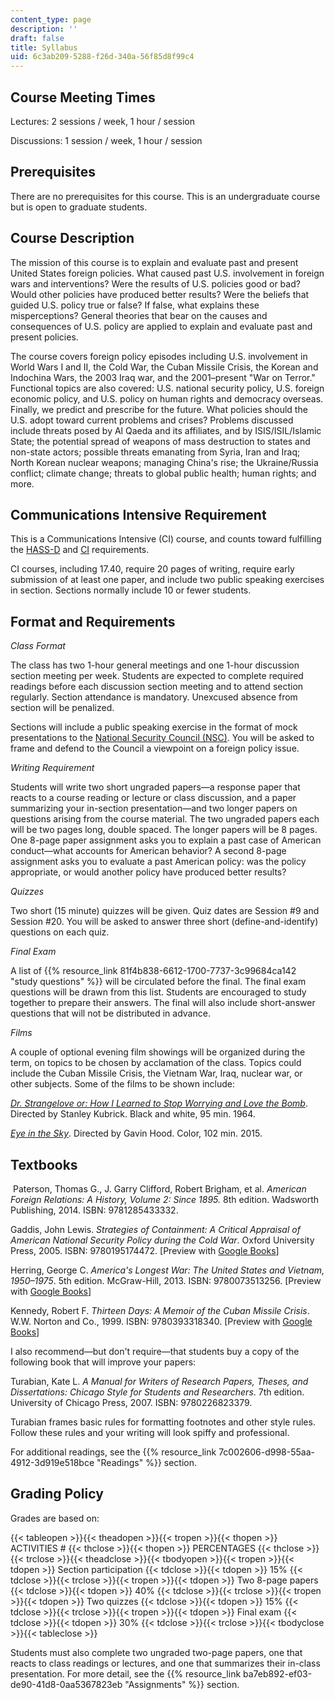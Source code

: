 ```yaml
---
content_type: page
description: ''
draft: false
title: Syllabus
uid: 6c3ab209-5288-f26d-340a-56f85d8f99c4
---
```

## Course Meeting Times

Lectures: 2 sessions / week, 1 hour / session

Discussions: 1 session / week, 1 hour / session

## Prerequisites

There are no prerequisites for this course. This is an undergraduate course but is open to graduate students.

## Course Description

The mission of this course is to explain and evaluate past and present United States foreign policies. What caused past U.S. involvement in foreign wars and interventions? Were the results of U.S. policies good or bad? Would other policies have produced better results? Were the beliefs that guided U.S. policy true or false? If false, what explains these misperceptions? General theories that bear on the causes and consequences of U.S. policy are applied to explain and evaluate past and present policies.

The course covers foreign policy episodes including U.S. involvement in World Wars I and II, the Cold War, the Cuban Missile Crisis, the Korean and Indochina Wars, the 2003 Iraq war, and the 2001–present "War on Terror." Functional topics are also covered: U.S. national security policy, U.S. foreign economic policy, and U.S. policy on human rights and democracy overseas. Finally, we predict and prescribe for the future. What policies should the U.S. adopt toward current problems and crises? Problems discussed include threats posed by Al Qaeda and its affiliates, and by ISIS/ISIL/Islamic State; the potential spread of weapons of mass destruction to states and non-state actors; possible threats emanating from Syria, Iran and Iraq; North Korean nuclear weapons; managing China's rise; the Ukraine/Russia conflict; climate change; threats to global public health; human rights; and more.

## Communications Intensive Requirement

This is a Communications Intensive (CI) course, and counts toward fulfilling the [HASS-D](http://web.mit.edu/hassreq/) and [CI](http://web.mit.edu/commreq/) requirements.

CI courses, including 17.40, require 20 pages of writing, require early submission of at least one paper, and include two public speaking exercises in section. Sections normally include 10 or fewer students.

## Format and Requirements

_Class Format_

The class has two 1-hour general meetings and one 1-hour discussion section meeting per week. Students are expected to complete required readings before each discussion section meeting and to attend section regularly. Section attendance is mandatory. Unexcused absence from section will be penalized.

Sections will include a public speaking exercise in the format of mock presentations to the [National Security Council (NSC)](https://www.whitehouse.gov/nsc/). You will be asked to frame and defend to the Council a viewpoint on a foreign policy issue.

_Writing Requirement_

Students will write two short ungraded papers—a response paper that reacts to a course reading or lecture or class discussion, and a paper summarizing your in-section presentation—and two longer papers on questions arising from the course material. The two ungraded papers each will be two pages long, double spaced. The longer papers will be 8 pages. One 8-page paper assignment asks you to explain a past case of American conduct—what accounts for American behavior? A second 8-page assignment asks you to evaluate a past American policy: was the policy appropriate, or would another policy have produced better results?

_Quizzes_

Two short (15 minute) quizzes will be given. Quiz dates are Session #9 and Session #20. You will be asked to answer three short (define-and-identify) questions on each quiz.

_Final Exam_

A list of {{% resource_link 81f4b838-6612-1700-7737-3c99684ca142 "study questions" %}} will be circulated before the final. The final exam questions will be drawn from this list. Students are encouraged to study together to prepare their answers. The final will also include short-answer questions that will not be distributed in advance.

_Films_

A couple of optional evening film showings will be organized during the term, on topics to be chosen by acclamation of the class. Topics could include the Cuban Missile Crisis, the Vietnam War, Iraq, nuclear war, or other subjects. Some of the films to be shown include:

[_Dr. Strangelove or: How I Learned to Stop Worrying and Love the Bomb_](http://www.imdb.com/title/tt0057012/?ref_=nv_sr_2). Directed by Stanley Kubrick. Black and white, 95 min. 1964.

[_Eye in the Sky_](http://www.imdb.com/title/tt2057392/?ref_=fn_tt_tt_1). Directed by Gavin Hood. Color, 102 min. 2015.

## Textbooks

 Paterson, Thomas G., J. Garry Clifford, Robert Brigham, et al. _American Foreign Relations: A History, Volume 2: Since 1895._ 8th edition. Wadsworth Publishing, 2014. ISBN: 9781285433332. 

Gaddis, John Lewis. _Strategies of Containment: A Critical Appraisal of American National Security Policy during the Cold War_. Oxford University Press, 2005. ISBN: 9780195174472. \[Preview with [Google Books](https://books.google.com/books?id=4KWNMBsI588C&pg=PAfrontcover#v=onepage&q&f=false)\]

Herring, George C. _America's Longest War: The United States and Vietnam, 1950–1975_. 5th edition. McGraw-Hill, 2013. ISBN: 9780073513256. \[Preview with [Google Books](https://books.google.com/books?id=DGt6CgAAQBAJ&pg=PAfrontcover#v=onepage&q&f=false)\]

Kennedy, Robert F. _Thirteen Days: A Memoir of the Cuban Missile Crisis_. W.W. Norton and Co., 1999. ISBN: 9780393318340. \[Preview with [Google Books](https://books.google.com/books?id=mWWAm0h5yP0C&pg=PAfrontcover#v=onepage&q&f=false)\]

I also recommend—but don't require—that students buy a copy of the following book that will improve your papers:

Turabian, Kate L. _A Manual for Writers of Research Papers, Theses, and Dissertations: Chicago Style for Students and Researchers_. 7th edition. University of Chicago Press, 2007. ISBN: 9780226823379. 

Turabian frames basic rules for formatting footnotes and other style rules. Follow these rules and your writing will look spiffy and professional.

For additional readings, see the {{% resource_link 7c002606-d998-55aa-4912-3d919e518bce "Readings" %}} section.

## Grading Policy

Grades are based on: 

{{< tableopen >}}{{< theadopen >}}{{< tropen >}}{{< thopen >}}
ACTIVITIES #
{{< thclose >}}{{< thopen >}}
PERCENTAGES
{{< thclose >}}{{< trclose >}}{{< theadclose >}}{{< tbodyopen >}}{{< tropen >}}{{< tdopen >}}
Section participation
{{< tdclose >}}{{< tdopen >}}
15%
{{< tdclose >}}{{< trclose >}}{{< tropen >}}{{< tdopen >}}
Two 8-page papers
{{< tdclose >}}{{< tdopen >}}
40%
{{< tdclose >}}{{< trclose >}}{{< tropen >}}{{< tdopen >}}
Two quizzes
{{< tdclose >}}{{< tdopen >}}
15%
{{< tdclose >}}{{< trclose >}}{{< tropen >}}{{< tdopen >}}
Final exam
{{< tdclose >}}{{< tdopen >}}
30%
{{< tdclose >}}{{< trclose >}}{{< tbodyclose >}}{{< tableclose >}}

Students must also complete two ungraded two-page papers, one that reacts to class readings or lectures, and one that summarizes their in-class presentation. For more detail, see the {{% resource_link ba7eb892-ef03-de90-41d8-0aa5367823eb "Assignments" %}} section.